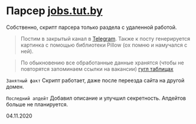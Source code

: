 # Парсер [jobs.tut.by](https://jobs.tut.by)
Собственно, скрипт парсера только раздела с удаленной работой.
> Постим в закрытый канал в [Telegram](https://t.me/joinchat/AAAAAEva0IKegVo4DAXiHg).
> Также к посту генерируется картинка с помощью библиотеки Pillow (ох помню и намучался с ней).

> По обыкновению все обработанные данные хранятся (чтобы не повторятся запоминаем ссылки на вакансии) [гугл таблицах](https://docs.google.com/spreadsheets/d/1X4WqwlY6c6LKrjwKHwwYcV8TSXVidLXA3pdA87gPPkg/edit?usp=sharing)

`Занятный факт` Скрипт работает, даже после переезда сайта на другой домен.

`Последний апдейт` Добавил описание и улучшил секретность. Апдейтов больше не планируется.

04.11.2020
